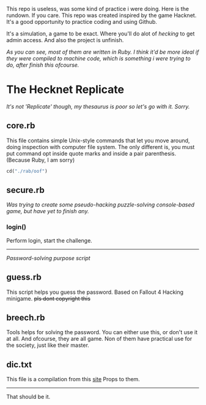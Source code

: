 This repo is useless, was some kind of practice i were doing. Here is the rundown. If you care.
This repo was created inspired by the game Hacknet. It's a good opportunity to practice coding and using Github.

It's a simulation, a game to be exact. Where you'll do alot of *hecking* to get admin access. 
And also the project is unfinish.

*As you can see, most of them are written in Ruby. I think it'd be more ideal if they were compiled to machine code, which is something i were trying to do, after finish this ofcourse.*

# The Hecknet Replicate #
*It's not 'Replicate' though, my thesaurus is poor so let's go with it. Sorry.*

## core.rb ##
This file contains simple Unix-style commands that let you move around, doing inspection with computer file system.
The only different is, you must put command opt inside quote marks and inside a pair parenthesis. (Because Ruby, I am sorry)
```ruby
cd("./rab/oof") 
```

## secure.rb ##
*Was trying to create some pseudo-hacking puzzle-solving console-based game, but have yet to finish any.*

### login() ###
Perform login, start the challenge.

-----
*Password-solving purpose script*
## guess.rb ##
This script helps you guess the password. Based on Fallout 4 Hacking minigame. ~~pls dont copyright this~~

## breech.rb ##
Tools helps for solving the password. You can either use this, or don't use it at all.
And ofcourse, they are all game. Non of them have practical use for the society, just like their master.

## dic.txt ##
This file is a compilation from this [site](http://www.ef.com/english-resources/english-vocabulary/top-1000-words/)
Props to them.

------
That should be it.
